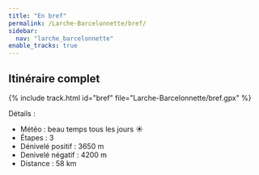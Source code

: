 ```yaml
---
title: "En bref"
permalink: /Larche-Barcelonnette/bref/
sidebar:
  nav: "larche_barcelonnette"
enable_tracks: true
---
```


## Itinéraire complet

{% include track.html id="bref" file="Larche-Barcelonnette/bref.gpx" %}

Détails :

* Météo : beau temps tous les jours :sunny:
* Étapes : 3
* Dénivelé positif : 3650 m
* Denivelé négatif : 4200 m
* Distance : 58 km
